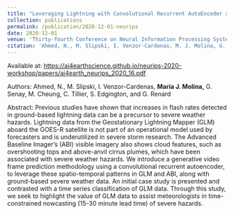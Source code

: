 ```yaml
---
title: "Leveraging Lightning with Convolutional Recurrent AutoEncoder and ROCKET for Severe Weather Detection"
collection: publications
permalink: /publication/2020-12-01-neurips
date: 2020-12-01
venue: 'Thirty-fourth Conference on Neural Information Processing Systems (NeurIPS 2020), AI for Earth Sciences Workshop'
citation: 'Ahmed, N., M. Slipski, I. Venzor-Cardenas, M. J. Molina, G. Senay, M. Cheung, C. Tillier, S. Edgington, and G. Renard, 2020: Leveraging Lightning with Convolutional Recurrent AutoEncoder and ROCKET for Severe Weather Detection. <i>Thirty-fourth Conference on Neural Information Processing Systems (NeurIPS 2020), AI for Earth Sciences Workshop</i>.'
---
```


Available at: <https://ai4earthscience.github.io/neurips-2020-workshop/papers/ai4earth_neurips_2020_16.pdf>

Authors: Ahmed, N., M. Slipski, I. Venzor-Cardenas, **Maria J. Molina,** G. Senay, M. Cheung, C. Tillier, S. Edgington, and G. Renard

Abstract: Previous studies have shown that increases in flash rates detected in ground-based lightning data can be a precursor to severe weather hazards. Lightning data from the Geostationary Lightning Mapper (GLM) aboard the GOES-R satellite is not part of an operational model used by forecasters and is underutilized in severe storm research. The Advanced Baseline Imager’s (ABI) visible imagery also shows cloud features, such as overshooting tops and above-anvil cirrus plumes, which have been associated with severe weather hazards. We introduce a generative video frame prediction methodology using a convolutional recurrent autoencoder, to leverage these spatio-temporal patterns in GLM and ABI, along with ground-based severe weather data. An initial case study is presented and contrasted with a time series classification of GLM data. Through this study, we seek to highlight the value of GLM data to assist meteorologists in time-constrained nowcasting (15-30 minute lead time) of severe hazards.

